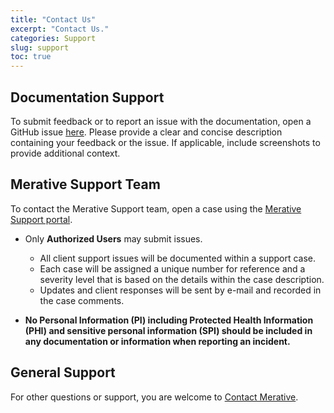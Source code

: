 ```yaml
---
title: "Contact Us"
excerpt: "Contact Us."
categories: Support
slug: support
toc: true
---
```


## Documentation Support

To submit feedback or to report an issue with the documentation, open a GitHub issue [here](https://github.com/merative/acd-containers/issues).  Please provide a clear and concise description containing your feedback or the issue.  If applicable, include screenshots to provide additional context.

## Merative Support Team

To contact the  Merative Support team, open a case using the [Merative Support portal](https://www.ibm.com/support/pages/node/6210395).

- Only **Authorized Users** may submit issues.
  - All client support issues will be documented within a support case.
  - Each case will be assigned a unique number for reference and a severity level that is based on the details within the case description.
  - Updates and client responses will be sent by e-mail and recorded in the case comments.

- **No Personal Information (PI) including Protected Health Information (PHI) and sensitive personal information (SPI) should be included in any documentation or information when reporting an incident.** 

## General Support

For other questions or support, you are welcome to [Contact Merative](https://www.merative.com/contact).
